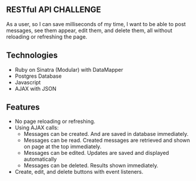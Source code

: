 RESTful API CHALLENGE
---

As a user, so I can save milliseconds of my time, I want to be able to post messages, see them appear, edit them, and delete them, all without reloading or refreshing the page.

Technologies
---
* Ruby on Sinatra (Modular) with DataMapper
* Postgres Database
* Javascript
* AJAX with JSON

Features
---
* No page reloading or refreshing.
* Using AJAX calls:
  * Messages can be created. And are saved in database immediately.
  * Messages can be read. Created messages  are retrieved and shown on page at the top immediately.
  * Messages can be edited. Updates are saved and displayed automatically
  * Messages can be deleted. Results shown immediately.
* Create, edit, and delete buttons with event listeners.
